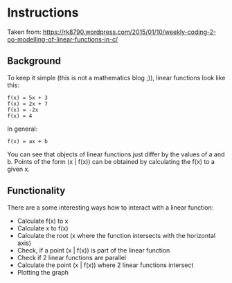 # Instructions

Taken from: https://rk8790.wordpress.com/2015/01/10/weekly-coding-2-oo-modelling-of-linear-functions-in-c/

## Background

To keep it simple (this is not a mathematics blog ;)), linear functions look like this:

    f(x) = 5x + 3
    f(x) = 2x + 7
    f(x) = -2x
    f(x) = 4

In general:

    f(x) = ax + b

You can see that objects of linear functions just differ by the values of a and b. Points of the form (x | f(x)) can be obtained by calculating the f(x) to a given x.

## Functionality

There are a some interesting ways how to interact with a linear function:

* Calculate f(x) to x
* Calculate x to f(x)
* Calculate the root (x where the function intersects with the horizontal axis)
* Check, if a point (x | f(x)) is part of the linear function
* Check if 2 linear functions are parallel
* Calculate the point (x | f(x)) where 2 linear functions intersect
* Plotting the graph